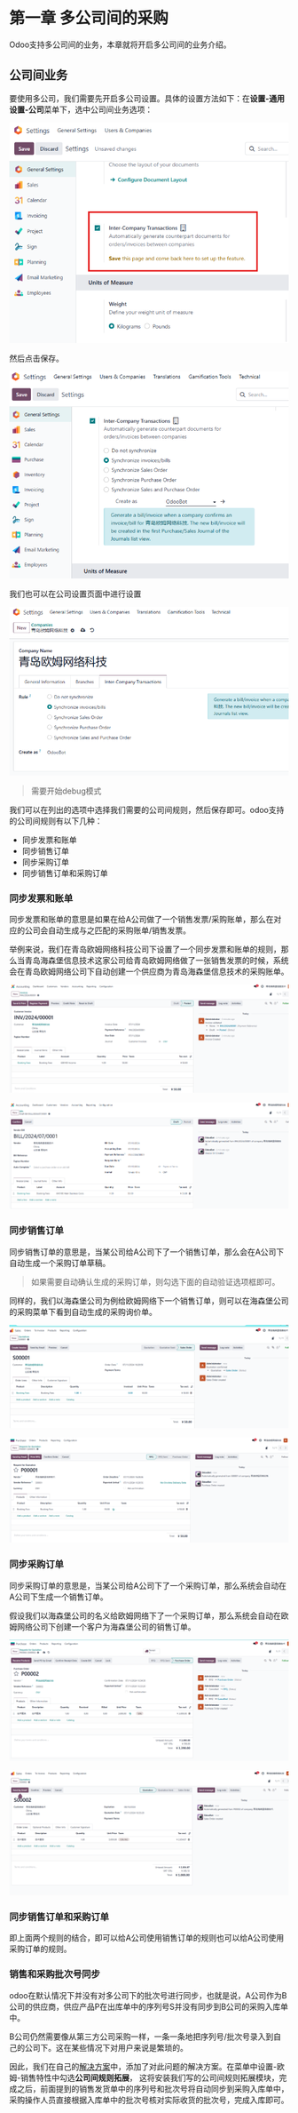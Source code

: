 # 第一章 多公司间的采购

Odoo支持多公司间的业务，本章就将开启多公司间的业务介绍。

## 公司间业务

要使用多公司，我们需要先开启多公司设置。具体的设置方法如下：在**设置-通用设置-公司**菜单下，选中公司间业务选项：

![1](./images/1.png)

然后点击保存。

![2](./images/2.png)

我们也可以在公司设置页面中进行设置

![3](./images/3.png)

> 需要开始debug模式

我们可以在列出的选项中选择我们需要的公司间规则，然后保存即可。odoo支持的公司间规则有以下几种：

* 同步发票和账单
* 同步销售订单
* 同步采购订单
* 同步销售订单和采购订单

### 同步发票和账单

同步发票和账单的意思是如果在给A公司做了一个销售发票/采购账单，那么在对应的公司会自动生成与之匹配的采购账单/销售发票。

举例来说，我们在青岛欧姆网络科技公司下设置了一个同步发票和账单的规则，那么当青岛海森堡信息技术这家公司给青岛欧姆网络做了一张销售发票的时候，系统会在青岛欧姆网络公司下自动创建一个供应商为青岛海森堡信息技术的采购账单。

![4](./images/4.png)

![5](./images/5.png)

### 同步销售订单

同步销售订单的意思是，当某公司给A公司下了一个销售订单，那么会在A公司下自动生成一个采购订单草稿。

> 如果需要自动确认生成的采购订单，则勾选下面的自动验证选项框即可。

同样的，我们以海森堡公司为例给欧姆网络下一个销售订单，则可以在海森堡公司的采购菜单下看到自动生成的采购询价单。

![6](./images/6.png)

![7](./images/7.png)

### 同步采购订单

同步采购订单的意思是，当某公司给A公司下了一个采购订单，那么系统会自动在A公司下生成一个销售订单。

假设我们以海森堡公司的名义给欧姆网络下了一个采购订单，那么系统会自动在欧姆网络公司下创建一个客户为海森堡公司的销售订单。

![8](./images/8.png)

![9](./images/9.png)

### 同步销售订单和采购订单

即上面两个规则的结合，即可以给A公司使用销售订单的规则也可以给A公司使用采购订单的规则。


### 销售和采购批次号同步

odoo在默认情况下并没有对多公司下的批次号进行同步，也就是说，A公司作为B公司的供应商，供应产品P在出库单中的序列号S并没有同步到B公司的采购入库单中。

B公司仍然需要像从第三方公司采购一样，一条一条地把序列号/批次号录入到自己的公司下。这在某些情况下对用户来说是繁琐的。

因此，我们在自己的[解决方案](../sections/SECTION10.md)中，添加了对此问题的解决方案。在菜单中设置-欧姆-销售特性中勾选**公司间规则拓展**， 这将安装我们写的公司间规则拓展模块，完成之后，前面提到的销售发货单中的序列号和批次号将自动同步到采购入库单中，采购操作人员直接根据入库单中的批次号核对实际收货的批次号，完成入库即可。
